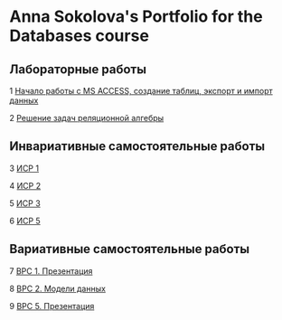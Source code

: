 # Anna Sokolova's Portfolio for the Databases course

## Лабораторные работы
1 [Начало работы с MS ACCESS, создание таблиц, экспорт и импорт данных](https://github.com/calabiyauspace/databasesport/blob/master/LabWorks/SokolovaALR11.accdb)

2 [Решение задач реляционной алгебры](https://github.com/calabiyauspace/databasesport/blob/master/LabWorks/SokolovaA-LR3.pdf)

## Инвариативные самостоятельные работы

3 [ИСР 1](https://github.com/calabiyauspace/databasesport/blob/master/InvarSR/SokolovaA-ISR1-2.pdf)

4 [ИСР 2](https://github.com/calabiyauspace/databasesport/blob/master/InvarSR/SokolovaA-ISR1.pdf)

5 [ИСР 3](https://github.com/calabiyauspace/databasesport/blob/master/InvarSR/SokolovaA-ISR3.pdf)

6 [ИСР 5](https://github.com/calabiyauspace/databasesport/blob/master/InvarSR/SokolovaA-ISR5.jpg)

## Вариативные самостоятельные работы

7 [ВРС 1. Презентация](https://github.com/calabiyauspace/databasesport/blob/master/VSR/SokolovaA-VSR1.pdf)

8 [ВРС 2. Модели данных](https://github.com/calabiyauspace/databasesport/blob/master/VSR/SokolovaA-VSR2.pdf)

9 [ВРС 5. Презентация](https://github.com/calabiyauspace/databasesport/blob/master/VSR/SokolovaA-VSR5.pdf)


